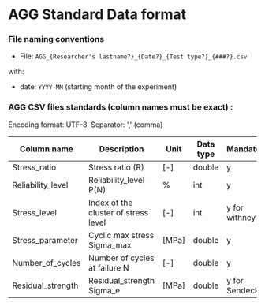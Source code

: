 # AGG Standard Data format

### File naming conventions

* File: `AGG_{Researcher's lastname?}_{Date?}_{Test type?}_{###?}.csv`

with:

* date: `YYYY-MM` (starting month of the experiment)



### AGG CSV files standards (column names must be exact) :

Encoding format: UTF-8, Separator: ',' (comma)

| Column name          | Description                                        | Unit  | Data type | Mandatory  |
|----------------------|----------------------------------------------------|-------|-----------|------------|
| Stress_ratio         | Stress ratio (R)                                   | [-]   | double    | y       |
| Reliability_level    | Reliability_level P(N)                             | %     | int       | y       |
| Stress_level         | Index of the cluster of stress level               | [-]   | int       | y for withney      |
| Stress_parameter     | Cyclic max stress Sigma_max                        | [MPa] | double       | y       |
| Number_of_cycles     | Number of cycles at failure N                       | [-]   | double      | y       |
| Residual_strength    | Residual_strength   Sigma_e                        | [MPa] | double       | y for Sendeckyj  |

